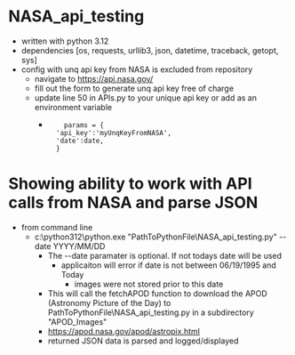 # NASA_api_testing
- written with python 3.12
- dependencies [os, requests, urllib3, json, datetime, traceback, getopt, sys]
- config with unq api key from NASA is excluded from repository
	- navigate to https://api.nasa.gov/
	- fill out the form to generate unq api key free of charge
	- update line 50 in APIs.py to your unique api key or add as an environment variable
		-         params = {
				'api_key':'myUnqKeyFromNASA',
				'date':date,
				}

# Showing ability to work with API calls from NASA and parse JSON
- from command line
	- c:\python312\python.exe "PathToPythonFile\NASA_api_testing.py" --date YYYY/MM/DD
		- The --date paramater is optional. If not todays date will be used
			- applicaiton will error if date is not between 06/19/1995 and Today
				- images were not stored prior to this date
		- This will call the fetchAPOD function to download the APOD (Astronomy Picture of the Day) to PathToPythonFile\NASA_api_testing.py in a subdirectory "APOD_Images"
		- https://apod.nasa.gov/apod/astropix.html
		- returned JSON data is parsed and logged/displayed